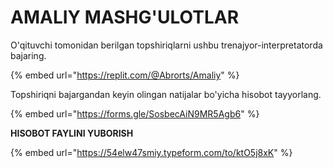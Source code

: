 # AMALIY MASHG'ULOTLAR

O'qituvchi tomonidan berilgan topshiriqlarni ushbu trenajyor-interpretatorda bajaring.

{% embed url="https://replit.com/@Abrorts/Amaliy" %}

Topshiriqni bajargandan keyin olingan natijalar bo'yicha hisobot tayyorlang.

{% embed url="https://forms.gle/SosbecAiN9MR5Agb6" %}

**HISOBOT FAYLINI YUBORISH**

{% embed url="https://54elw47smiy.typeform.com/to/ktO5j8xK" %}
